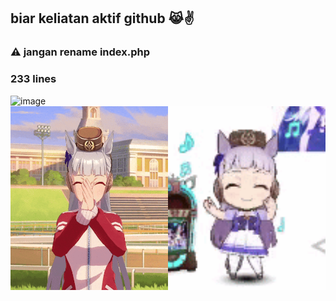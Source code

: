 ## biar keliatan aktif github 😹✌

<h3>⚠ jangan rename index.php</h3>
<h3>233 lines</h3>

<img width="1920" height="1080" alt="image" src="https://github.com/user-attachments/assets/396fe5bd-0633-4cc3-bc50-5fbbf5c3739a" />

<div style="display: flex; flex-wrap: nowrap;">
  <img width="50%" src="https://github.com/BeLfayza/Laundry-FOMO/blob/main/uhhh/golshin.gif"/>
  <img width="50%" src="https://github.com/BeLfayza/Laundry-FOMO/blob/main/uhhh/golshi.gif"/>
</div>
